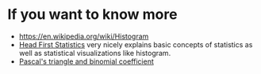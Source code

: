 # If you want to know more

- https://en.wikipedia.org/wiki/Histogram
- [Head First Statistics](https://www.amazon.com/Head-First-Statistics-Dawn-Griffiths/dp/0596527586) very nicely explains basic concepts of statistics as well as statistical visualizations like histogram. 
- [Pascal's triangle and binomial coefficient](https://www.youtube.com/watch?v=XMriWTvPXHI)
